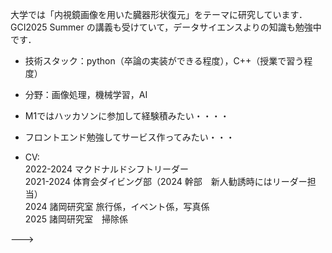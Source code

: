 大学では「内視鏡画像を用いた臓器形状復元」をテーマに研究しています．
GCI2025 Summer の講義も受けていて，データサイエンスよりの知識も勉強中です．

- 技術スタック：python（卒論の実装ができる程度），C++（授業で習う程度）
- 分野：画像処理，機械学習，AI

- M1ではハッカソンに参加して経験積みたい・・・・
- フロントエンド勉強してサービス作ってみたい・・・
- CV:  
2022-2024 マクドナルドシフトリーダー  
2021-2024 体育会ダイビング部（2024 幹部　新人勧誘時にはリーダー担当）  
2024 諸岡研究室 旅行係，イベント係，写真係  
2025 諸岡研究室　掃除係  

--->
